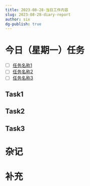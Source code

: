 ```yaml
---
title: 2023-08-28-当日工作内容
slug: 2023-08-28-diary-report
author: six
dg-publish: true
---
```

# 今日（星期一）任务

- [ ] [任务名称1](#Task1)
- [ ] [任务名称2](#Task2)
- [ ] [任务名称3](#Task3)

## Task1

## Task2

## Task3

# 杂记

# 补充